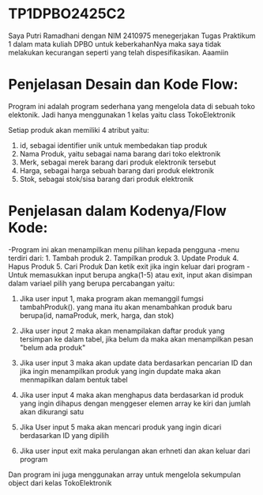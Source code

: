 # TP1DPBO2425C2

 Saya Putri Ramadhani dengan NIM 2410975 menegerjakan Tugas Praktikum 1 dalam mata kuliah DPBO
 untuk keberkahanNya maka saya tidak melakukan kecurangan seperti yang telah dispesifikasikan.
 Aaamiin  


 # Penjelasan Desain dan Kode Flow:

 Program ini adalah program sederhana yang mengelola data di sebuah toko elektonik. Jadi hanya menggunakan 1 kelas yaitu   class  TokoElektronik
 
 Setiap produk akan memiliki 4 atribut yaitu:
 1. id, sebagai identifier unik untuk membedakan tiap produk
 2. Nama Produk, yaitu sebagai nama barang dari toko elektronik
 3. Merk, sebagai merek barang dari produk elektronik tersebut
 4. Harga, sebagai harga sebuah barang dari produk elektronik
 5. Stok, sebagai stok/sisa barang dari produk elektronik

# Penjelasan dalam Kodenya/Flow Kode:
 -Program ini akan menampilkan menu pilihan kepada pengguna
 -menu terdiri dari: 1. Tambah produk
                     2. Tampilkan produk
                     3. Update Produk
                     4. Hapus Produk
                     5. Cari Produk
                     Dan ketik exit jika ingin keluar dari program
 -Untuk memasukkan input berupa angka(1-5) atau exit, input akan disimpan dalam variael pilih yang berupa percabangan yaitu:

 1. Jika user input 1, maka program akan memanggil fumgsi tambahProduk(). yang mana itu akan menambahkan produk baru berupa(id, namaProduk, merk, harga, dan stok)

 2. Jika user input 2 maka akan menampilakan daftar produk yang tersimpan ke dalam tabel, jika belum da maka akan menampilkan pesan "belum ada produk"

 3. Jika user input 3 maka akan update data berdasarkan pencarian ID dan jika ingin menampilkan produk yang ingin dupdate maka akan menmapilkan dalam bentuk tabel

 4. Jika user input 4 maka akan menghapus data berdasarkan id produk yang ingin dihapus dengan menggeser elemen array ke kiri dan jumlah akan dikurangi satu

 5. Jika User input 5 maka akan mencari produk yang ingin dicari berdasarkan ID yang dipilih
  
 6. Jika user input exit maka perulangan akan erhneti dan akan keluar dari program

 
 Dan program ini juga menggunakan array untuk mengelola sekumpulan object dari kelas TokoElektronik

